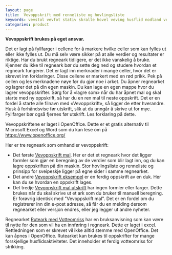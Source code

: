 ```yaml
---
layout: page
title:  Vevoppskrift med renneliste og hovlingsliste
keywords: vevstol vevfot stativ skralle hovel veving husflid nodland vev produksjon datavev
categories: product
---
```


<p class="block">
  <strong>Vevoppskrift brukes på eget ansvar.</strong>
</p>

<p class="block">
  Det er lagt på fyllfarger i cellene for å markere
  hvilke celler som kan fylles ut eller ikke fylles ut.
  Du må selv være sikker på at alle verdier og resultater er riktige.
  Har du brukt regneark tidligere, er det ikke vanskelig å bruke.
  Kjenner du ikke til regneark bør du sette deg ned og studere
  hvordan et regneark fungerer.
  Det er lagt inn merknader i mange celler,
  hvor det er skrevet inn forklaringer.
  Disse cellene er markert med en rød prikk.
  Pek på cellen og les merknadene nøye før du gjør noe i arket.
  Du åpner regnearket og lagrer det på din egen maskin.
  Du kan lage en egen mappe hvor du lagrer vevoppskrifter.
  Sørg for å «lagre som» når du har åpnet mal og skal starte med ny oppskrift,
  så har du en ren mal til neste oppskrift.
  Det er en fordel å starte alle filnavn med «Vevoppskrift»,
  så ligger de etter hverandre.
  Husk å forhåndsvise før utskrift, slik at du unngår å skrive ut for mye.
  Fyllfarger bør også fjernes før utskrift. Les forklaring på dette.
</p>

<p class="block">
  Vevoppskriftene er laget i OpenOffice.
  Dette er et gratis alternativ til Microsoft Excel og
  Word som du kan lese om på
  <a href="https://www.openoffice.org/" target="_blank">https://www.openoffice.org/</a>
</p>

<p class="block">Her er tre regneark som omhandler vevoppskrift:</p>

<div class="content">
  <ul>
    <li>
      Det første
      <a href="<%= relative_url '/files/Vevoppskrift_mal.xls' %>">Vevoppskrift mal</a>.
      Her er det et regneark hvor det ligger formler som gjør en
      beregning av de verdier som blir lagt inn,
      og du kan lagre oppskriften på din maskin.
      Stor hovlingsliste og renneliste og prinsipp for sveipeskje
      ligger på egne sider i samme regnearket.
    </li>
    <li>
      Det andre
      <a href="<%= relative_url '/files/Vevoppskrift_eksempel.xls' %>">Vevoppskrift eksempel</a>
      er en ferdig oppskrift av en duk.
      Her kan du se hvordan en oppskrift lages.
    </li>
    <li>
      Det tredje
      <a href="<%= relative_url '/files/Vevoppskrift_mal_utskrift.xls' %>">Vevoppskrift mal utskrift</a>
      har ingen formler eller farger.
      Dette brukes når du skal skrive ut et ark
      som du bruker til manuell beregning.
      Er forøvrig identisk med "Vevoppskrift mal".
      Det er en fordel om du registrerer inn din e-post adresse,
      så får du en melding dersom regnearket eller versjon endres,
      eller jeg legger ut andre nyheter.
    </li>
  </ul>
</div>

<p class="block">
  Regnearket
  <a href="<%= relative_url '/files/Rettleding_ruteark.xls' %>">Ruteark med Votteomriss</a>
  har en bruksanvisning som kan være til nytte for den
  som vil ha en innføring i regneark.
  Dette er laget i excel.
  Rettledningen som er skrevet vil ikke alltid stemme med OpenOffice.
  Det kan åpnes i OpenOffice.
  Rutearket kan brukes til oppskrifter
  for mange forskjellige husflidsaktiviteter.
  Det inneholder et ferdig votteomriss for strikking.
</p>
